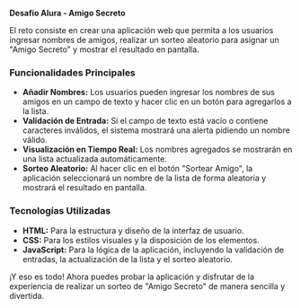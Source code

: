 **Desafío Alura - Amigo Secreto**

El reto consiste en crear una aplicación web que permita a los usuarios ingresar nombres de amigos, realizar un sorteo aleatorio para asignar un "Amigo Secreto" y mostrar el resultado en pantalla.

### Funcionalidades Principales
- **Añadir Nombres:** Los usuarios pueden ingresar los nombres de sus amigos en un campo de texto y hacer clic en un botón para agregarlos a la lista.
- **Validación de Entrada:** Si el campo de texto está vacío o contiene caracteres inválidos, el sistema mostrará una alerta pidiendo un nombre válido.
- **Visualización en Tiempo Real:** Los nombres agregados se mostrarán en una lista actualizada automáticamente.
- **Sorteo Aleatorio:** Al hacer clic en el botón "Sortear Amigo", la aplicación seleccionará un nombre de la lista de forma aleatoria y mostrará el resultado en pantalla.

### Tecnologías Utilizadas
- **HTML:** Para la estructura y diseño de la interfaz de usuario.
- **CSS:** Para los estilos visuales y la disposición de los elementos.
- **JavaScript:** Para la lógica de la aplicación, incluyendo la validación de entradas, la actualización de la lista y el sorteo aleatorio.

¡Y eso es todo! Ahora puedes probar la aplicación y disfrutar de la experiencia de realizar un sorteo de "Amigo Secreto" de manera sencilla y divertida.

